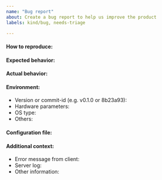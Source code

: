 ```yaml
---
name: "Bug report"
about: Create a bug report to help us improve the product
labels: kind/bug, needs-triage

---
```


<!-- Please describe your issue in English. -->

#### How to reproduce:


#### Expected behavior:


#### Actual behavior:


#### Environment:
- Version or commit-id (e.g. v0.1.0 or 8b23a93):
- Hardware parameters:
- OS type: 
- Others: 

#### Configuration file:


#### Additional context:
- Error message from client:
- Server log:
- Other information:

